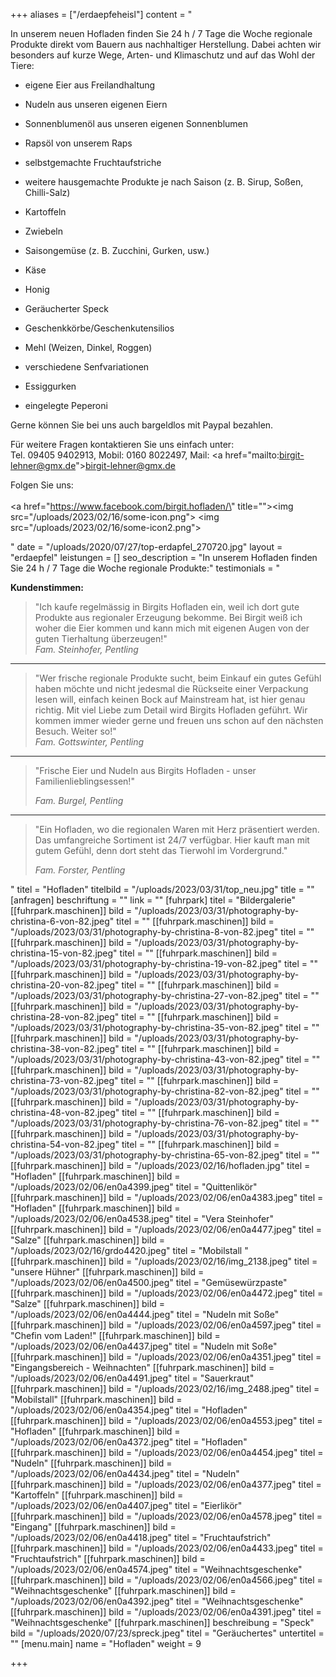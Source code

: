 +++
aliases = ["/erdaepfeheisl"]
content = "<p>In unserem neuen Hofladen finden Sie 24 h / 7 Tage die Woche regionale Produkte direkt vom Bauern aus nachhaltiger Herstellung. Dabei achten wir besonders auf kurze Wege, Arten- und Klimaschutz und auf das Wohl der Tiere:</p><ul><li><p>eigene Eier aus Freilandhaltung</p></li><li><p>Nudeln aus unseren eigenen Eiern</p></li><li><p>Sonnenblumenöl aus unseren eigenen Sonnenblumen</p></li><li><p>Rapsöl von unserem Raps</p></li><li><p>selbstgemachte Fruchtaufstriche</p></li><li><p>weitere hausgemachte Produkte je nach Saison (z. B. Sirup, Soßen, Chilli-Salz)</p></li><li><p>Kartoffeln</p></li><li><p>Zwiebeln</p></li><li><p>Saisongemüse (z. B. Zucchini, Gurken, usw.)</p></li><li><p>Käse</p></li><li><p>Honig</p></li><li><p>Geräucherter Speck</p></li><li><p>Geschenkkörbe/Geschenkutensilios</p></li><li><p>Mehl (Weizen, Dinkel, Roggen)</p></li><li><p>verschiedene Senfvariationen</p></li><li><p>Essiggurken</p></li><li><p>eingelegte Peperoni</p></li></ul><p></p><p>Gerne können Sie bei uns auch bargeldlos mit Paypal bezahlen.</p><p></p><p>Für weitere Fragen kontaktieren Sie uns einfach unter:<br>Tel. 09405 9402913, Mobil: 0160 8022497, Mail: <a href=\"mailto:birgit-lehner@gmx.de\">birgit-lehner@gmx.de</a></p><p>Folgen Sie uns:<br><br><a href=\"https://www.facebook.com/birgit.hofladen/\" title=\"\"><img src=\"/uploads/2023/02/16/some-icon.png\"></a> <img src=\"/uploads/2023/02/16/some-icon2.png\"></p>"
date = "/uploads/2020/07/27/top-erdapfel_270720.jpg"
layout = "erdaepfel"
leistungen = []
seo_description = "In unserem Hofladen finden Sie 24 h / 7 Tage die Woche regionale Produkte:"
testimonials = "<p><strong>Kundenstimmen:</strong></p><blockquote><p>\"Ich kaufe regelmässig in Birgits Hofladen ein, weil ich dort gute Produkte aus regionaler Erzeugung bekomme. Bei Birgit weiß ich woher die Eier kommen und kann mich mit eigenen Augen von der guten Tierhaltung überzeugen!\" <br><em>Fam. Steinhofer, Pentling</em></p></blockquote><hr><blockquote><p>\"Wer frische regionale Produkte sucht, beim Einkauf ein gutes Gefühl haben möchte und nicht jedesmal die Rückseite einer Verpackung lesen will, einfach keinen Bock auf Mainstream hat, ist hier genau richtig. Mit viel Liebe zum Detail wird Birgits Hofladen geführt. Wir kommen immer wieder gerne und freuen uns schon auf den nächsten Besuch. Weiter so!\" <br><em>Fam. Gottswinter, Pentling</em></p><p></p></blockquote><hr><blockquote><p>\"Frische Eier und Nudeln aus Birgits Hofladen - unser Familienlieblingsessen!\"</p><p><em>Fam. Burgel, Pentling</em></p></blockquote><hr><blockquote><p>\"Ein Hofladen, wo die regionalen Waren mit Herz präsentiert werden. Das umfangreiche Sortiment ist 24/7 verfügbar. Hier kauft man mit gutem Gefühl, denn dort steht das Tierwohl im Vordergrund.\"</p><p><em>Fam. Forster, Pentling</em></p></blockquote>"
titel = "Hofladen"
titelbild = "/uploads/2023/03/31/top_neu.jpg"
title = ""
[anfragen]
beschriftung = ""
link = ""
[fuhrpark]
titel = "Bildergalerie"
[[fuhrpark.maschinen]]
bild = "/uploads/2023/03/31/photography-by-christina-6-von-82.jpeg"
titel = ""
[[fuhrpark.maschinen]]
bild = "/uploads/2023/03/31/photography-by-christina-8-von-82.jpeg"
titel = ""
[[fuhrpark.maschinen]]
bild = "/uploads/2023/03/31/photography-by-christina-15-von-82.jpeg"
titel = ""
[[fuhrpark.maschinen]]
bild = "/uploads/2023/03/31/photography-by-christina-19-von-82.jpeg"
titel = ""
[[fuhrpark.maschinen]]
bild = "/uploads/2023/03/31/photography-by-christina-20-von-82.jpeg"
titel = ""
[[fuhrpark.maschinen]]
bild = "/uploads/2023/03/31/photography-by-christina-27-von-82.jpeg"
titel = ""
[[fuhrpark.maschinen]]
bild = "/uploads/2023/03/31/photography-by-christina-28-von-82.jpeg"
titel = ""
[[fuhrpark.maschinen]]
bild = "/uploads/2023/03/31/photography-by-christina-35-von-82.jpeg"
titel = ""
[[fuhrpark.maschinen]]
bild = "/uploads/2023/03/31/photography-by-christina-38-von-82.jpeg"
titel = ""
[[fuhrpark.maschinen]]
bild = "/uploads/2023/03/31/photography-by-christina-43-von-82.jpeg"
titel = ""
[[fuhrpark.maschinen]]
bild = "/uploads/2023/03/31/photography-by-christina-73-von-82.jpeg"
titel = ""
[[fuhrpark.maschinen]]
bild = "/uploads/2023/03/31/photography-by-christina-82-von-82.jpeg"
titel = ""
[[fuhrpark.maschinen]]
bild = "/uploads/2023/03/31/photography-by-christina-48-von-82.jpeg"
titel = ""
[[fuhrpark.maschinen]]
bild = "/uploads/2023/03/31/photography-by-christina-76-von-82.jpeg"
titel = ""
[[fuhrpark.maschinen]]
bild = "/uploads/2023/03/31/photography-by-christina-54-von-82.jpeg"
titel = ""
[[fuhrpark.maschinen]]
bild = "/uploads/2023/03/31/photography-by-christina-65-von-82.jpeg"
titel = ""
[[fuhrpark.maschinen]]
bild = "/uploads/2023/02/16/hofladen.jpg"
titel = "Hofladen"
[[fuhrpark.maschinen]]
bild = "/uploads/2023/02/06/en0a4399.jpeg"
titel = "Quittenlikör"
[[fuhrpark.maschinen]]
bild = "/uploads/2023/02/06/en0a4383.jpeg"
titel = "Hofladen"
[[fuhrpark.maschinen]]
bild = "/uploads/2023/02/06/en0a4538.jpeg"
titel = "Vera Steinhofer"
[[fuhrpark.maschinen]]
bild = "/uploads/2023/02/06/en0a4477.jpeg"
titel = "Salze"
[[fuhrpark.maschinen]]
bild = "/uploads/2023/02/16/grdo4420.jpeg"
titel = "Mobilstall "
[[fuhrpark.maschinen]]
bild = "/uploads/2023/02/16/img_2138.jpeg"
titel = "unsere Hühner"
[[fuhrpark.maschinen]]
bild = "/uploads/2023/02/06/en0a4500.jpeg"
titel = "Gemüsewürzpaste"
[[fuhrpark.maschinen]]
bild = "/uploads/2023/02/06/en0a4472.jpeg"
titel = "Salze"
[[fuhrpark.maschinen]]
bild = "/uploads/2023/02/06/en0a4444.jpeg"
titel = "Nudeln mit Soße"
[[fuhrpark.maschinen]]
bild = "/uploads/2023/02/06/en0a4597.jpeg"
titel = "Chefin vom Laden!"
[[fuhrpark.maschinen]]
bild = "/uploads/2023/02/06/en0a4437.jpeg"
titel = "Nudeln mit Soße"
[[fuhrpark.maschinen]]
bild = "/uploads/2023/02/06/en0a4351.jpeg"
titel = "Eingangsbereich - Weihnachten"
[[fuhrpark.maschinen]]
bild = "/uploads/2023/02/06/en0a4491.jpeg"
titel = "Sauerkraut"
[[fuhrpark.maschinen]]
bild = "/uploads/2023/02/16/img_2488.jpeg"
titel = "Mobilstall"
[[fuhrpark.maschinen]]
bild = "/uploads/2023/02/06/en0a4354.jpeg"
titel = "Hofladen"
[[fuhrpark.maschinen]]
bild = "/uploads/2023/02/06/en0a4553.jpeg"
titel = "Hofladen"
[[fuhrpark.maschinen]]
bild = "/uploads/2023/02/06/en0a4372.jpeg"
titel = "Hofladen"
[[fuhrpark.maschinen]]
bild = "/uploads/2023/02/06/en0a4454.jpeg"
titel = "Nudeln"
[[fuhrpark.maschinen]]
bild = "/uploads/2023/02/06/en0a4434.jpeg"
titel = "Nudeln"
[[fuhrpark.maschinen]]
bild = "/uploads/2023/02/06/en0a4377.jpeg"
titel = "Kartoffeln"
[[fuhrpark.maschinen]]
bild = "/uploads/2023/02/06/en0a4407.jpeg"
titel = "Eierlikör"
[[fuhrpark.maschinen]]
bild = "/uploads/2023/02/06/en0a4578.jpeg"
titel = "Eingang"
[[fuhrpark.maschinen]]
bild = "/uploads/2023/02/06/en0a4418.jpeg"
titel = "Fruchtaufstrich"
[[fuhrpark.maschinen]]
bild = "/uploads/2023/02/06/en0a4433.jpeg"
titel = "Fruchtaufstrich"
[[fuhrpark.maschinen]]
bild = "/uploads/2023/02/06/en0a4574.jpeg"
titel = "Weihnachtsgeschenke"
[[fuhrpark.maschinen]]
bild = "/uploads/2023/02/06/en0a4566.jpeg"
titel = "Weihnachtsgeschenke"
[[fuhrpark.maschinen]]
bild = "/uploads/2023/02/06/en0a4392.jpeg"
titel = "Weihnachtsgeschenke"
[[fuhrpark.maschinen]]
bild = "/uploads/2023/02/06/en0a4391.jpeg"
titel = "Weihnachtsgeschenke"
[[fuhrpark.maschinen]]
beschreibung = "Speck"
bild = "/uploads/2020/07/23/spreck.jpeg"
titel = "Geräuchertes"
untertitel = ""
[menu.main]
name = "Hofladen"
weight = 9

+++
